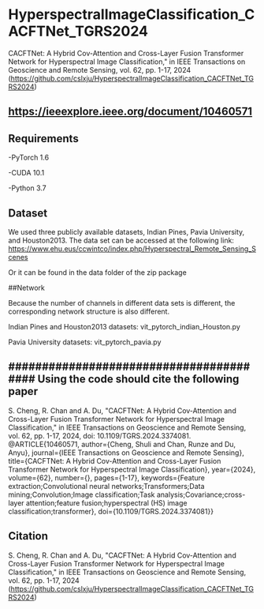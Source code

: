 # HyperspectralImageClassification_CACFTNet_TGRS2024
CACFTNet: A Hybrid Cov-Attention and Cross-Layer Fusion Transformer Network for Hyperspectral Image Classification," in IEEE Transactions on Geoscience and Remote Sensing, vol. 62, pp. 1-17, 2024
(https://github.com/cslxju/HyperspectralImageClassification_CACFTNet_TGRS2024)
## https://ieeexplore.ieee.org/document/10460571

## Requirements

-PyTorch 1.6

-CUDA 10.1

-Python 3.7


## Dataset

We used three publicly available datasets, Indian Pines, Pavia University, and Houston2013. The data set can be accessed at the following link:
https://www.ehu.eus/ccwintco/index.php/Hyperspectral_Remote_Sensing_Scenes

Or it can be found in the data folder of the zip package


##Network

Because the number of channels in different data sets is different, the corresponding network structure is also different.

Indian Pines and Houston2013 datasets:  vit_pytorch_indian_Houston.py

Pavia University datasets:  vit_pytorch_pavia.py


## ######################################## Using the code should cite the following paper ######################################## 
S. Cheng, R. Chan and A. Du, "CACFTNet: A Hybrid Cov-Attention and Cross-Layer Fusion Transformer Network for Hyperspectral Image Classification," in IEEE Transactions on Geoscience and Remote Sensing, vol. 62, pp. 1-17, 2024, doi: 10.1109/TGRS.2024.3374081.
@ARTICLE{10460571,
  author={Cheng, Shuli and Chan, Runze and Du, Anyu},
  journal={IEEE Transactions on Geoscience and Remote Sensing}, 
  title={CACFTNet: A Hybrid Cov-Attention and Cross-Layer Fusion Transformer Network for Hyperspectral Image Classification}, 
  year={2024},
  volume={62},
  number={},
  pages={1-17},
  keywords={Feature extraction;Convolutional neural networks;Transformers;Data mining;Convolution;Image classification;Task analysis;Covariance;cross-layer attention;feature fusion;hyperspectral (HS) image classification;transformer},
  doi={10.1109/TGRS.2024.3374081}}

## Citation
S. Cheng, R. Chan and A. Du, "CACFTNet: A Hybrid Cov-Attention and Cross-Layer Fusion Transformer Network for Hyperspectral Image Classification," in IEEE Transactions on Geoscience and Remote Sensing, vol. 62, pp. 1-17, 2024 (https://github.com/cslxju/HyperspectralImageClassification_CACFTNet_TGRS2024)




